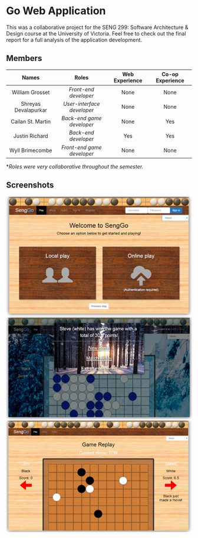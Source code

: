 # Go Web Application
This was a collaborative project for the SENG 299: Software Architecture & Design course at the University of Victoria. Feel free to check out the final report for a full analysis of the application development.

## Members
| Names                | Roles                      | Web Experience | Co-op Experience |
| :------------------: |:--------------------------:| :-------------:|:----------------:|
| William Grosset      | *Front-end developer*      | None           | None             |
| Shreyas Devalapurkar | *User-interface developer* | None           | None             |
| Cailan St. Martin    | *Back-end game developer*  | None           | Yes              |
| Justin Richard       | *Back-end developer*       | Yes            | Yes              |
| Wyll Brimecombe      | *Front-end game developer* | None           | None             |
&#42;*Roles were very collaborative throughout the semester.*

## Screenshots
<p align='center'>
    <img src="https://github.com/williamgrosset/senggo/blob/master/screenshots/example1.png">
    <img src="https://github.com/williamgrosset/senggo/blob/master/screenshots/example2.png">
    <img src="https://github.com/williamgrosset/senggo/blob/master/screenshots/example3.png">
</p>
